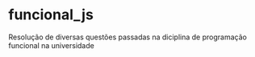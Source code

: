 # funcional_js
Resolução de diversas questões passadas na diciplina de programação funcional na universidade
